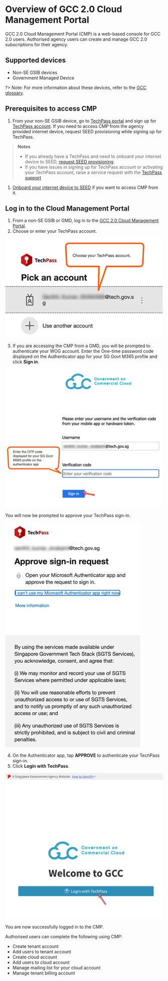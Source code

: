 # Overview of GCC 2.0 Cloud Management Portal

GCC 2.0 Cloud Management Portal (CMP) is a web-based console for GCC 2.0 users. Authorised agency users can create and manage GCC 2.0 subscriptions for their agency.

## Supported devices
- Non-SE GSIB devices
- Government Managed Device

?> Note: For more information about these devices, refer to the [GCC glossary](glossary).

## Prerequisites to access CMP

1. From your non-SE GSIB device, go to [TechPass portal](https://portal.techpass.gov.sg/) and sign up for [TechPass account](https://docs.developer.tech.gov.sg/docs/techpass-user-guide/#/onboard-public-officers-using-non-se-machines). If you need to access CMP from the agency provided internet device, request SEED provisioning while signing up for TechPass.

>**Notes**
>- If you already have a TechPass and need to onboard your internet device to SEED, [request SEED provisioning](https://docs.developer.tech.gov.sg/docs/techpass-user-guide/#/onboard-to-seed).
>- If you have issues in signing up for TechPass account or activating your TechPass account, raise a service request with the [TechPass support](https://go.goc.sg/techpass-sr)

1. [Onboard your internet device to SEED](https://docs.developer.tech.gov.sg/docs/security-suite-for-engineering-endpoint-devices/#/onboard-device-to-seed) if you want to access CMP from it.

## Log in to the Cloud Management Portal

1. From a non-SE GSIB or GMD, log in to the [GCC 2.0 Cloud Management Portal](https://cmp.gcc.gov.sg).
2. Choose or enter your TechPass account.

<kbd>![log-in-to-cmp](images/choose-techpass-account-test.png)</kbd>

3. If you are accessing the CMP from a GMD, you will be prompted to authenticate your WOG account. Enter the One-time password code displayed on the Authenticator app for your SG Govt M365 profile and click **Sign in**.

<kbd>![log-in-to-cmp](images/otp-wog-account-2.png)</kbd>  

You will now be prompted to approve your TechPass sign-in.

<kbd>![log-in-to-cmp](images/approve-wog-sign-in.png)</kbd>

4. On the Authenticator app, tap **APPROVE** to authenticate your TechPass sign-in.
5. Click **Login with TechPass**.

<kbd>![log-in-to-cmp](images/gcc-2.0-cmp-log-in.png)</kbd>

You are now successfully logged in to the CMP.

Authorised users can complete the following using CMP:

- Create tenant account
- Add users to tenant account
- Create cloud account
- Add users to cloud account
- Manage mailing list for your cloud account
- Manage tenant billing account
